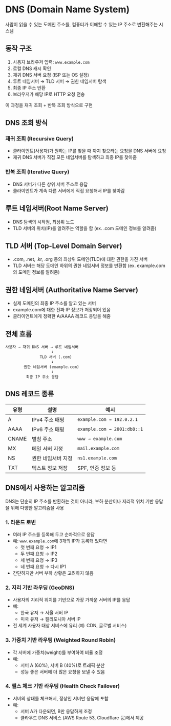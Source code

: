 # DNS (Domain Name System)
사람이 읽을 수 있는 도메인 주소를, 컴퓨터가 이해할 수 있는 IP 주소로 변환해주는 시스템

## 동작 구조
1. 사용자 브라우저 입력: `www.example.com`
2. 로컬 DNS 캐시 확인
3. 재귀 DNS 서버 요청 (ISP 또는 OS 설정)
4. 루트 네임서버 → TLD 서버 → 권한 네임서버 탐색
5. 최종 IP 주소 반환
6. 브라우저가 해당 IP로 HTTP 요청 전송

이 과정을 재귀 조회 + 반복 조회 방식으로 구현

## DNS 조회 방식
### 재귀 조회 (Recursive Query)
- 클라이언트(사용자)가 원하는 IP를 찾을 때 까지 찾으라는 요청을 DNS 서버에 요청
- 재귀 DNS 서버가 직접 모든 네임서버를 탐색하고 최종 IP를 찾아줌

###  반복 조회 (Iterative Query)
- DNS 서버가 다른 상위 서버 주소로 응답
- 클라이언트가 계속 다른 서버에게 직접 요청해서 IP를 찾아감

## 루트 네임서버(Root Name Server)
- DNS 탐색의 시작점, 최상위 노드
- TLD 서버의 위치(IP)를 알려주는 역할을 함 (ex. .com 도메인 정보를 알려줌)

## TLD 서버 (Top-Level Domain Server)
- .com, .net, .kr, .org 등의 최상위 도메인(TLD)에 대한 권한을 가진 서버
- TLD 서버는 해당 도메인 하위의 권한 네임서버 정보를 반환함 (ex. example.com 의 도메인 정보를 알려줌)

## 권한 네임서버 (Authoritative Name Server)
- 실제 도메인의 최종 IP 주소를 알고 있는 서버
- example.com에 대한 진짜 IP 정보가 저장되어 있음
- 클라이언트에게 정확한 A/AAAA 레코드 응답을 해줌

## 전체 흐름
```text
사용자 → 재귀 DNS 서버 → 루트 네임서버
                    ↓
               TLD 서버 (.com)
                    ↓
        권한 네임서버 (example.com)
                    ↓
         최종 IP 주소 응답
```

## DNS 레코드 종류
| 유형    | 설명         | 예시                          |
| ----- | ---------- | --------------------------- |
| A     | IPv4 주소 매핑 | `example.com → 192.0.2.1`   |
| AAAA  | IPv6 주소 매핑 | `example.com → 2001:db8::1` |
| CNAME | 별칭 주소      | `www → example.com`         |
| MX    | 메일 서버 지정   | `mail.example.com`          |
| NS    | 권한 네임서버 지정 | `ns1.example.com`           |
| TXT   | 텍스트 정보 저장  | SPF, 인증 정보 등                |

## DNS에서 사용하는 알고리즘
DNS는 단순히 IP 주소를 반환하는 것이 아니라, 부하 분산이나 지리적 위치 기반 응답을 위해 다양한 알고리즘을 사용

### 1. 라운드 로빈
- 여러 IP 주소를 등록해 두고 순차적으로 응답
- 예: `www.example.com`에 3개의 IP가 등록돼 있다면
  - 첫 번째 요청 → IP1
  - 두 번째 요청 → IP2
  - 세 번째 요청 → IP3
  - 네 번째 요청 → 다시 IP1
- 간단하지만 서버 부하 상황은 고려하지 않음

### 2. 지리 기반 라우딩 (GeoDNS) 
- 사용자의 지리적 위치를 기반으로 가장 가까운 서버의 IP를 응답
- 예: 
  - 한국 유저 → 서울 서버 IP
  - 미국 유저 → 캘리포니아 서버 IP
- 전 세계 사용자 대상 서비스에 유리 (예: CDN, 글로벌 서비스)

### 3. 가중치 기반 라우팅 (Weighted Round Robin)
- 각 서버에 가중치(weight)를 부여하여 비율 조정
- 예: 
    - 서버 A (60%), 서버 B (40%)로 트래픽 분산
    - 성능 좋은 서버에 더 많은 요청을 보낼 수 있음

### 4. 헬스 체크 기반 라우팅 (Health Check Failover)
- 서버의 상태를 체크해서, 정상인 서버만 응답에 포함
- 예: 
    - 서버 A가 다운되면, B만 응답하게 조정
    - 클라우드 DNS 서비스 (AWS Route 53, Cloudflare 등)에서 제공